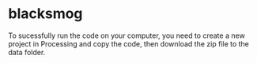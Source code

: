 # blacksmog
To sucessfully run the code on your computer, you need to create a new project in Processing and copy the code, then download the zip file to the data folder.
